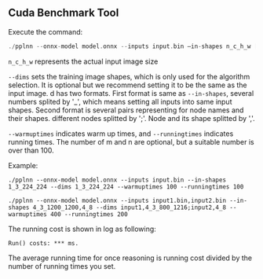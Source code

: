 ## Cuda Benchmark Tool

Execute the command:

```C++
./pplnn --onnx-model model.onnx --inputs input.bin –in-shapes n_c_h_w [--dims d] [--warmuptimes m] [--runningtimes n]
```

`n_c_h_w` represents the actual input image size

`--dims` sets the training image shapes, which is only used for the algorithm selection. It is optional but we recommend setting it to be the same as the input image. d has two formats.
First format is same as `--in-shapes`, several numbers splited by '_', which means setting all inputs into same input shapes. 
Second format is several pairs representing for node names and their shapes. different nodes splitted by ';'. Node and its shape splitted by ','.

`--warmuptimes` indicates warm up times, and `--runningtimes` indicates running times. The number of m and n are optional, but a suitable number is over than 100.

Example:

```
./pplnn --onnx-model model.onnx --inputs input.bin --in-shapes 1_3_224_224 --dims 1_3_224_224 --warmuptimes 100 --runningtimes 100

./pplnn --onnx-model model.onnx --inputs input1.bin,input2.bin --in-shapes 4_3_1200_1200,4_8 --dims input1,4_3_800_1216;input2,4_8 --warmuptimes 400 --runningtimes 200
```

The running cost is shown in log as following:

```
Run() costs: *** ms.
```


The average running time for once reasoning is running cost divided by the number of running times you set.
